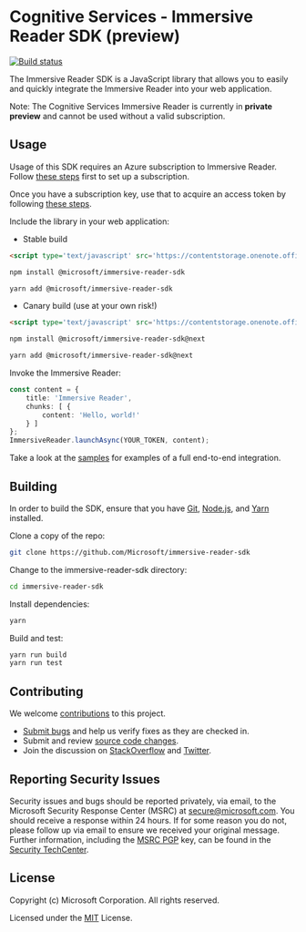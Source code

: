 # Cognitive Services - Immersive Reader SDK (preview)

[![Build status](https://dev.azure.com/ms/immersive-reader-sdk/_apis/build/status/96)](https://dev.azure.com/ms/immersive-reader-sdk/_build?definitionId=96)

The Immersive Reader SDK is a JavaScript library that allows you to easily and quickly integrate the Immersive Reader into your web application.

Note: The Cognitive Services Immersive Reader is currently in **private preview** and cannot be used without a valid subscription.

## Usage

Usage of this SDK requires an Azure subscription to Immersive Reader. Follow [these steps](https://docs.microsoft.com/en-us/azure/cognitive-services/cognitive-services-apis-create-account) first to set up a subscription.

Once you have a subscription key, use that to acquire an access token by following [these steps](https://docs.microsoft.com/en-us/azure/cognitive-services/authentication#authenticate-with-an-authentication-token).

Include the library in your web application:

* Stable build

```html
<script type='text/javascript' src='https://contentstorage.onenote.office.net/onenoteltir/immersivereadersdk/immersive-reader-sdk.0.0.1.js'></script>
```

```bash
npm install @microsoft/immersive-reader-sdk
```

```bash
yarn add @microsoft/immersive-reader-sdk
```

* Canary build (use at your own risk!)

```html
<script type='text/javascript' src='https://contentstorage.onenote.office.net/onenoteltir/immersivereadersdk/immersive-reader-sdk-preview.js'></script>
```

```bash
npm install @microsoft/immersive-reader-sdk@next
```

```bash
yarn add @microsoft/immersive-reader-sdk@next
```

Invoke the Immersive Reader:

```typescript
const content = {
    title: 'Immersive Reader',
    chunks: [ {
        content: 'Hello, world!'
    } ]
};
ImmersiveReader.launchAsync(YOUR_TOKEN, content);
```

Take a look at the [samples](./samples) for examples of a full end-to-end integration.

## Building

In order to build the SDK, ensure that you have [Git](https://git-scm.com/downloads), [Node.js](https://nodejs.org/), and [Yarn](https://yarnpkg.com/) installed.

Clone a copy of the repo:

```bash
git clone https://github.com/Microsoft/immersive-reader-sdk
```

Change to the immersive-reader-sdk directory:

```bash
cd immersive-reader-sdk
```

Install dependencies:

```bash
yarn
```

Build and test:

```bash
yarn run build
yarn run test
```

## Contributing

We welcome [contributions](CONTRIBUTING.md) to this project.

* [Submit bugs](https://github.com/Microsoft/immersive-reader-sdk/issues) and help us verify fixes as they are checked in.
* Submit and review [source code changes](https://github.com/Microsoft/immersive-reader-sdk/pulls).
* Join the discussion on [StackOverflow](https://stackoverflow.com/questions/tagged/immersive-reader) and [Twitter](https://twitter.com/hashtag/ImmersiveReader).

## Reporting Security Issues

Security issues and bugs should be reported privately, via email, to the Microsoft Security Response Center (MSRC) at
[secure@microsoft.com](mailto:secure@microsoft.com). You should receive a response within 24 hours. If for some reason
you do not, please follow up via email to ensure we received your original message. Further information, including the
[MSRC PGP](https://technet.microsoft.com/en-us/security/dn606155) key, can be found in the
[Security TechCenter](https://technet.microsoft.com/en-us/security/default).

## License

Copyright (c) Microsoft Corporation. All rights reserved.

Licensed under the [MIT](LICENSE.txt) License.
